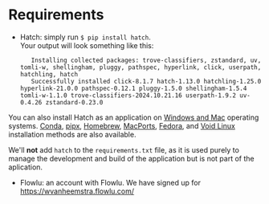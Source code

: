 # Requirements

- Hatch: simply run ```$ pip install hatch```.<br/>
  Your output will look something like this:
  ```...
     Installing collected packages: trove-classifiers, zstandard, uv, tomli-w, shellingham, pluggy, pathspec, hyperlink, click, userpath, hatchling, hatch
     Successfully installed click-8.1.7 hatch-1.13.0 hatchling-1.25.0 hyperlink-21.0.0 pathspec-0.12.1 pluggy-1.5.0 shellingham-1.5.4 tomli-w-1.1.0 trove-classifiers-2024.10.21.16 userpath-1.9.2 uv-0.4.26 zstandard-0.23.0
   ```

You can also install Hatch as an application on [Windows and Mac](https://hatch.pypa.io/latest/install/#installers) operating systems. [Conda](https://hatch.pypa.io/latest/install/#conda), [pipx](https://hatch.pypa.io/latest/install/#pipx), [Homebrew](https://hatch.pypa.io/latest/install/#homebrew), [MacPorts](https://hatch.pypa.io/latest/install/#macports), [Fedora](https://hatch.pypa.io/latest/install/#fedora), and [Void Linux](https://hatch.pypa.io/latest/install/#void-linux) installation methods are also available.

We'll **not** add ```hatch``` to the ```requirements.txt``` file, as it is used purely to manage the development and build of the application but is not part of the aplication.

- Flowlu: an account with Flowlu. We have signed up for https://wvanheemstra.flowlu.com/
